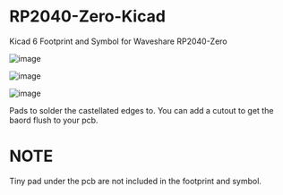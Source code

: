 # RP2040-Zero-Kicad
Kicad 6 Footprint and Symbol for Waveshare RP2040-Zero 


![image](https://user-images.githubusercontent.com/6279380/191478917-e3650cb3-474f-4511-91ab-7eee62b19531.png)

![image](https://user-images.githubusercontent.com/6279380/191479038-c3d0b34c-6745-4a41-beb0-83d28c1180b3.png)

![image](https://user-images.githubusercontent.com/6279380/191479123-f4ae474f-4eb5-4e91-8fb2-faf72a9be64b.png)

Pads to solder the castellated edges to. You can add a cutout to get the baord flush to your pcb.

NOTE
====

Tiny pad under the pcb are not included in the footprint and symbol.